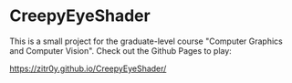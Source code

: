# CreepyEyeShader
This is a small project for the graduate-level course "Computer Graphics and Computer Vision". Check out the Github Pages to play:

https://zitr0y.github.io/CreepyEyeShader/
